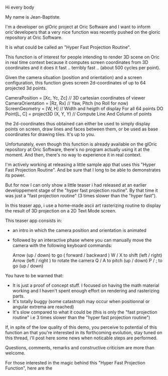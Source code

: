 Hi every body

My name is Jean-Baptiste.

I'm a developer on glOric project at Oric Software and I want to inform oric'developers that a very nice function was recently pushed on the gloric repository at Oric Software.

It is what could be called an "Hyper Fast Projection Routine".

This function is of interest for people intending to render 3D scene on Oric in real time context because it computes screen coordinates from 3D coordinates and it does it fast .. terribly fast .. (about 500 cycles per point).

Given the camera situation (position and orientation) and a screen configuration, this function gives screen 2d-coordinates of up to 64 projected 3d points.

CameraPosition = [Xc, Yc, Zc]	// 3D cartesian coordinates of viewer
CameraOrientation = [Rz, Rx]	// Yaw, Pitch (no Roll for now)
ScreenGeometry = [W, H]			// Width  and heigth of display
For all 64 points DO
	Point[L, C] = project3D (X, Y, Y) // Compute Line And Column of points 

the 2d-coordinates thus obtained can either be used to simply display points on screen, draw lines and faces between them, or be used as base coordinates for drawing tiles. It's up to you. 

Unfortunately, even though this function is already available on the glOric repository at Oric Software, there's no program actually using it at the moment. And then, there's no way to experience it in real context.

I'm actively working at releasing a little sample app that uses this "Hyper Fast Projection Routine". And be sure that I long to be able to demonstrates its power.


But for now I can only show a little teaser i had released at an earlier developpement stage of the "hyper fast projection routine". By that time it was just a "fast projection routine" (3 times slower than the "hyper fast").

In this teaser app, i use a home-made ascii art rasterizing routine to display the result of 3D projection on a 2D Text Mode screen.

This teaser app consists in:
- an intro in which the camera position and orientation is animated 
- followed by an interactive phase where you can manually move the camera with the following keyboard commands:

 
    Arrow (up / down) to go ( forward / backward )
    W / X  to shift (left / right)
    Arrow (left / right )  to rotate the camera 
    Q / A    to pitch (up / down)
    P / ;    to go (up / down) 


You have to be warned that:
- It is just a proof of concept stuff. I focused on having the math material working and I haven't spent enough effort on rendering and rasterizing parts.
- It's totally buggy (some catastroph may occur when positionnal or angular extrema are reached)
- It's slow compared to what it could be (this is only the "fast projection routine" i.e 3 times slower than the "hyper fast projection routine")

If, in spite of the low quality of this demo, you perceive to potential of this function an that you're interested in its forthcoming evolution, stay tuned on this thread, i'll post here some news when noticable steps are performed. 

Questions, comments, remarks and constructive criticism are more than welcome.

For those interested in the magic behind this "Hyper Fast Projection Function", here are the 
